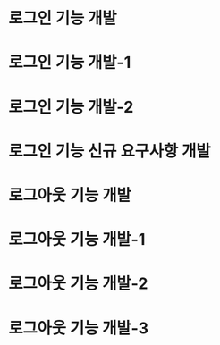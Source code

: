 # 로그인 기능 개발
# 로그인 기능 개발-1
# 로그인 기능 개발-2

# 로그인 기능 신규 요구사항 개발
# 로그아웃 기능 개발
# 로그아웃 기능 개발-1
# 로그아웃 기능 개발-2
# 로그아웃 기능 개발-3